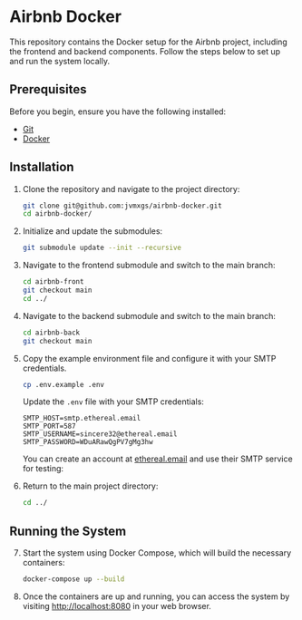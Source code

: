 # Airbnb Docker

This repository contains the Docker setup for the Airbnb project, including the frontend and backend components. Follow the steps below to set up and run the system locally.

## Prerequisites

Before you begin, ensure you have the following installed:

- [Git](https://git-scm.com/)
- [Docker](https://www.docker.com/get-started)

## Installation

1. Clone the repository and navigate to the project directory:

    ```bash
    git clone git@github.com:jvmxgs/airbnb-docker.git
    cd airbnb-docker/
    ```

2. Initialize and update the submodules:

    ```bash
    git submodule update --init --recursive
    ```

3. Navigate to the frontend submodule and switch to the main branch:

    ```bash
    cd airbnb-front
    git checkout main
    cd ../
    ```

4. Navigate to the backend submodule and switch to the main branch:

    ```bash
    cd airbnb-back
    git checkout main
    ```

5. Copy the example environment file and configure it with your SMTP credentials.

    ```bash
    cp .env.example .env
    ```

    Update the `.env` file with your SMTP credentials:

    ```env
    SMTP_HOST=smtp.ethereal.email
    SMTP_PORT=587
    SMTP_USERNAME=sincere32@ethereal.email
    SMTP_PASSWORD=WDuARawQgPV7gMg3hw
    ```
    You can create an account at [ethereal.email](https://ethereal.email) and use their SMTP service for testing:

6. Return to the main project directory:

    ```bash
    cd ../
    ```

## Running the System

7. Start the system using Docker Compose, which will build the necessary containers:

    ```bash
    docker-compose up --build
    ```

8. Once the containers are up and running, you can access the system by visiting [http://localhost:8080](http://localhost:8080) in your web browser.
